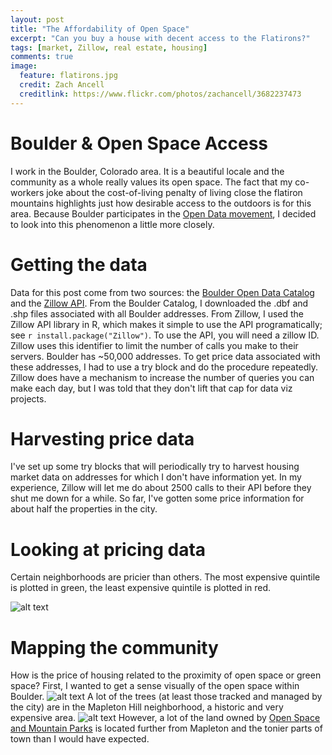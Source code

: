 ```yaml
---
layout: post
title: "The Affordability of Open Space"
excerpt: "Can you buy a house with decent access to the Flatirons?"
tags: [market, Zillow, real estate, housing]
comments: true
image:
  feature: flatirons.jpg
  credit: Zach Ancell
  creditlink: https://www.flickr.com/photos/zachancell/3682237473
---
```


# Boulder & Open Space Access
I work in the Boulder, Colorado area. It is a beautiful locale and the community as a whole really values its open space. The fact that my co-workers joke about the cost-of-living penalty of living close the flatiron mountains highlights just how desirable access to the outdoors is for this area. Because Boulder participates in the [Open Data movement](https://bouldercolorado.gov/open-data), I decided to look into this phenomenon a little more closely. 

# Getting the data
Data for this post come from two sources: the [Boulder Open Data Catalog](https://bouldercolorado.gov/open-data/boulder-addresses/) and the [Zillow API](http://www.zillow.com/howto/api/GetZestimate.htm). From the Boulder Catalog, I downloaded the .dbf and .shp files associated with all Boulder addresses. From Zillow, I used the Zillow API library in R, which makes it simple to use the API programatically; see `r install.package("Zillow")`. To use the API, you will need a zillow ID. Zillow uses this identifier to limit the number of calls you make to their servers. Boulder has ~50,000 addresses. To get price data associated with these addresses, I had to use a try block and do the procedure repeatedly. Zillow does have a mechanism to increase the number of queries you can make each day, but I was told that they don't lift that cap for data viz projects. 

# Harvesting price data
I've set up some try blocks that will periodically try to harvest housing market data on addresses for which I don't have information yet. In my experience, Zillow will let me do about 2500 calls to their API before they shut me down for a while. So far, I've gotten some price information for about half the properties in the city.

# Looking at pricing data
Certain neighborhoods are pricier than others. The most expensive quintile is plotted in green, the least expensive quintile is plotted in red.

![alt text](//klevan.github.io/images/rfigs/boulderOpenDataMap1.jpg "neighborhood pricing")

# Mapping the community
How is the price of housing related to the proximity of open space or green space? First, I wanted to get a sense visually of the open space within Boulder.
![alt text](//klevan.github.io/images/rfigs/boulderOpenDataMap2.jpg "where are the trees?")
A lot of the trees (at least those tracked and managed by the city) are in the Mapleton Hill neighborhood, a historic and very expensive area.
![alt text](//klevan.github.io/images/rfigs/boulderOpenDataMap1.jpg "trees and open space")
However, a lot of the land owned by [Open Space and Mountain Parks](https://bouldercolorado.gov/osmp) is located further from Mapleton and the tonier parts of town than I would have expected.
